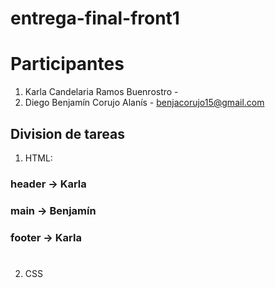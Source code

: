 # entrega-final-front1
# Participantes

1. Karla Candelaria Ramos Buenrostro -
2. Diego Benjamín Corujo Alanís - benjacorujo15@gmail.com

## Division de tareas

1. HTML: 
### header -> Karla
### main -> Benjamín
### footer -> Karla
#

2. CSS
#